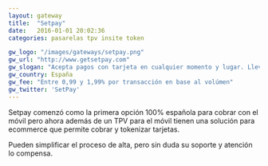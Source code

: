 ```yaml
---
layout: gateway
title:  "Setpay"
date:   2016-01-01 20:02:36
categories: pasarelas tpv insite token

gw_logo: "/images/gateways/setpay.png"
gw_url: "http://www.getsetpay.com"
gw_slogan: "Acepta pagos con tarjeta en cualquier momento y lugar. Lleva tu TPV en el bolsillo y cobra con total seguridad"
gw_country: España
gw_fee: "Entre 0,99 y 1,99% por transacción en base al volúmen"
gw_twitter: 'SetPay'
---
```


Setpay comenzó como la primera opción 100% española para cobrar con el móvil pero ahora además de un TPV para el móvil tienen una solución para ecommerce que permite cobrar y tokenizar tarjetas. 

Pueden simplificar el proceso de alta, pero sin duda su soporte y atención lo compensa.


